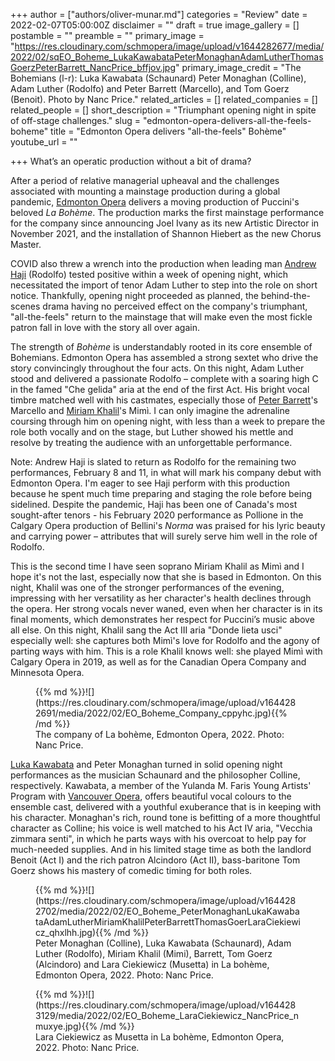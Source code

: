 +++
author = ["authors/oliver-munar.md"]
categories = "Review"
date = 2022-02-07T05:00:00Z
disclaimer = ""
draft = true
image_gallery = []
postamble = ""
preamble = ""
primary_image = "https://res.cloudinary.com/schmopera/image/upload/v1644282677/media/2022/02/sqEO_Boheme_LukaKawabataPeterMonaghanAdamLutherThomasGoerzPeterBarrett_NancPrice_bffjov.jpg"
primary_image_credit = "The Bohemians (l-r): Luka Kawabata (Schaunard) Peter Monaghan (Colline), Adam Luther (Rodolfo) and Peter Barrett (Marcello), and Tom Goerz (Benoit). Photo by Nanc Price."
related_articles = []
related_companies = []
related_people = []
short_description = "Triumphant opening night in spite of off-stage challenges."
slug = "edmonton-opera-delivers-all-the-feels-boheme"
title = "Edmonton Opera delivers \"all-the-feels\" Bohème"
youtube_url = ""

+++
What’s an operatic production without a bit of drama?

After a period of relative managerial upheaval and the challenges associated with mounting a mainstage production during a global pandemic, [Edmonton Opera](/scene/companies/edmonton-opera/) delivers a moving production of Puccini's beloved _La Bohème_. The production marks the first mainstage performance for the company since announcing Joel Ivany as its new Artistic Director in November 2021, and the installation of Shannon Hiebert as the new Chorus Master.

COVID also threw a wrench into the production when leading man [Andrew Haji](/scene/people/andrew-haji/) (Rodolfo) tested positive within a week of opening night, which necessitated the import of tenor Adam Luther to step into the role on short notice. Thankfully, opening night proceeded as planned, the behind-the-scenes drama having no perceived effect on the company's triumphant, "all-the-feels" return to the mainstage that will make even the most fickle patron fall in love with the story all over again.

The strength of _Bohème_ is understandably rooted in its core ensemble of Bohemians. Edmonton Opera has assembled a strong sextet who drive the story convincingly throughout the four acts. On this night, Adam Luther stood and delivered a passionate Rodolfo – complete with a soaring high C in the famed "Che gelida" aria at the end of the first Act. His bright vocal timbre matched well with his castmates, especially those of [Peter Barrett](/scene/people/peter-barrett/)'s Marcello and [Miriam Khalil](/scene/people/miriam-khalil/)'s Mimì. I can only imagine the adrenaline coursing through him on opening night, with less than a week to prepare the role both vocally and on the stage, but Luther showed his mettle and resolve by treating the audience with an unforgettable performance.

Note: Andrew Haji is slated to return as Rodolfo for the remaining two performances, February 8 and 11, in what will mark his company debut with Edmonton Opera. I'm eager to see Haji perform with this production because he spent much time preparing and staging the role before being sidelined. Despite the pandemic, Haji has been one of Canada's most sought-after tenors - his February 2020 performance as Pollione in the Calgary Opera production of Bellini's _Norma_ was praised for his lyric beauty and carrying power – attributes that will surely serve him well in the role of Rodolfo.

This is the second time I have seen soprano Miriam Khalil as Mimì and I hope it's not the last, especially now that she is based in Edmonton. On this night, Khalil was one of the stronger performances of the evening, impressing with her versatility as her character's health declines through the opera. Her strong vocals never waned, even when her character is in its final moments, which demonstrates her respect for Puccini’s music above all else. On this night, Khalil sang the Act III aria "Donde lieta usci" especially well: she captures both Mimì's love for Rodolfo and the agony of parting ways with him. This is a role Khalil knows well: she played Mimì with Calgary Opera in 2019, as well as for the Canadian Opera Company and Minnesota Opera.

<figure data-type="image">{{% md %}}![](https://res.cloudinary.com/schmopera/image/upload/v1644282691/media/2022/02/EO_Boheme_Company_cppyhc.jpg){{% /md %}}

<figcaption>The company of La bohème, Edmonton Opera, 2022. Photo: Nanc Price.</figcaption>  
</figure>

[Luka Kawabata](/scene/people/luka-kawabata/) and Peter Monaghan turned in solid opening night performances as the musician Schaunard and the philosopher Colline, respectively. Kawabata, a member of the Yulanda M. Faris Young Artists' Program with [Vancouver Opera](/scene/companies/luka-kawabata/), offers beautiful vocal colours to the ensemble cast, delivered with a youthful exuberance that is in keeping with his character. Monaghan's rich, round tone is befitting of a more thoughtful character as Colline; his voice is well matched to his Act IV aria, "Vecchia zimmara senti", in which he parts ways with his overcoat to help pay for much-needed supplies. And in his limited stage time as both the landlord Benoit (Act I) and the rich patron Alcindoro (Act II), bass-baritone Tom Goerz shows his mastery of comedic timing for both roles.

<figure data-type="image">{{% md %}}![](https://res.cloudinary.com/schmopera/image/upload/v1644282702/media/2022/02/EO_Boheme_PeterMonaghanLukaKawabataAdamLutherMiriamKhalilPeterBarrettThomasGoerLaraCiekiewicz_qhxlhh.jpg){{% /md %}}

<figcaption>Peter Monaghan (Colline), Luka Kawabata (Schaunard), Adam Luther (Rodolfo), Miriam Khalil (Mimi), Barrett, Tom Goerz (Alcindoro) and Lara Ciekiewicz (Musetta) in La bohème, Edmonton Opera, 2022. Photo: Nanc Price.</figcaption>  
</figure>

<figure data-type="image">{{% md %}}![](https://res.cloudinary.com/schmopera/image/upload/v1644283129/media/2022/02/EO_Boheme_LaraCiekiewicz_NancPrice_nmuxye.jpg){{% /md %}}

<figcaption>Lara Ciekiewicz as Musetta in La bohème, Edmonton Opera, 2022. Photo: Nanc Price.</figcaption>  
</figure>
